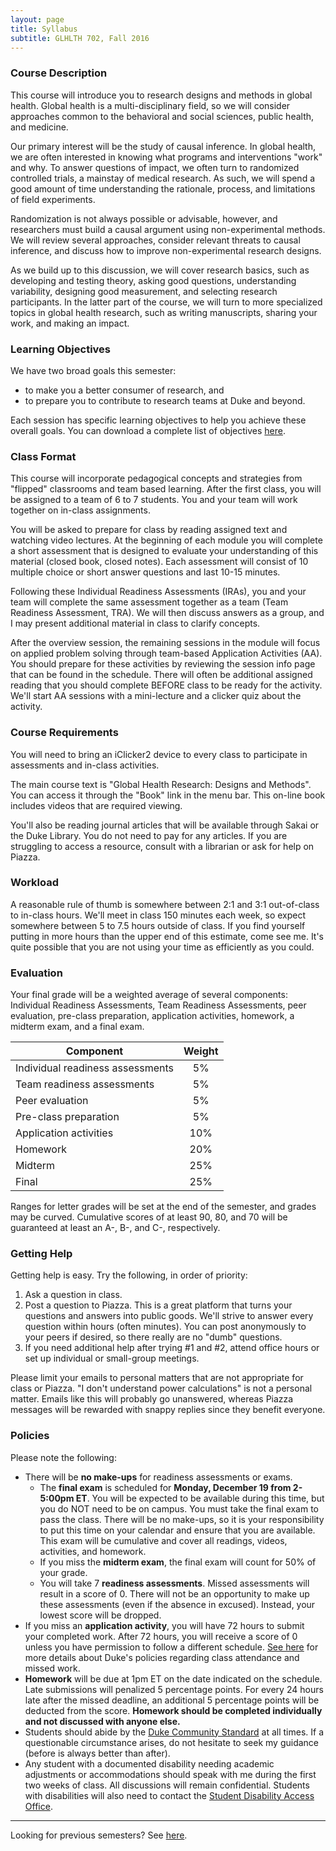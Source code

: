 ```yaml
---
layout: page
title: Syllabus 
subtitle: GLHLTH 702, Fall 2016
---
```


### Course Description

This course will introduce you to research designs and methods in global health. Global health is a multi-disciplinary field, so we will consider approaches common to the behavioral and social sciences, public health, and medicine.

Our primary interest will be the study of causal inference. In global health, we are often interested in knowing what programs and interventions "work" and why. To answer questions of impact, we often turn to randomized controlled trials, a mainstay of medical research. As such, we will spend a good amount of time understanding the rationale, process, and limitations of field experiments.

Randomization is not always possible or advisable, however, and researchers must build a causal argument using non-experimental methods. We will review several approaches, consider relevant threats to causal inference, and discuss how to improve non-experimental research designs.

As we build up to this discussion, we will cover research basics, such as developing and testing theory, asking good questions, understanding variability, designing good measurement, and selecting research participants. In the latter part of the course, we will turn to more specialized topics in global health research, such as writing manuscripts, sharing your work, and making an impact.

### Learning Objectives

We have two broad goals this semester:

* to make you a better consumer of research, and
* to prepare you to contribute to research teams at Duke and beyond.

Each session has specific learning objectives to help you achieve these overall goals. You can download a complete list of objectives [here](https://docs.google.com/spreadsheets/d/1c-2JyT2oJy2rQUhkKR6qJsuiCbuNkXvaFxT5RN4aqFo/pub?gid=1261231891&single=true&output=pdf).

### Class Format

This course will incorporate pedagogical concepts and strategies from "flipped" classrooms and team based learning. After the first class, you will be assigned to a team of 6 to 7 students. You and your team will work together on in-class assignments.

You will be asked to prepare for class by reading assigned text and watching video lectures. At the beginning of each module you will complete a short assessment that is designed to evaluate your understanding of this material (closed book, closed notes). Each assessment will consist of 10 multiple choice or short answer questions and last 10-15 minutes.

Following these Individual Readiness Assessments (IRAs), you and your team will complete the same assessment together as a team (Team Readiness Assessment, TRA). We will then discuss answers as a group, and I may present additional material in class to clarify concepts. 

After the overview session, the remaining sessions in the module will focus on applied problem solving through team-based Application Activities (AA). You should prepare for these activities by reviewing the session info page that can be found in the schedule. There will often be additional assigned reading that you should complete BEFORE class to be ready for the activity. We'll start AA sessions with a mini-lecture and a clicker quiz about the activity.

### Course Requirements

You will need to bring an iClicker2 device to every class to participate in assessments and in-class activities.

The main course text is "Global Health Research: Designs and Methods". You can access it through the "Book" link in the menu bar. This on-line book includes videos that are required viewing.

You'll also be reading journal articles that will be available through Sakai or the Duke Library. You do not need to pay for any articles. If you are struggling to access a resource, consult with a librarian or ask for help on Piazza.

### Workload

A reasonable rule of thumb is somewhere between 2:1 and 3:1 out-of-class to in-class hours. We'll meet in class 150 minutes each week, so expect somewhere between 5 to 7.5 hours outside of class. If you find yourself putting in more hours than the upper end of this estimate, come see me. It's quite possible that you are not using your time as efficiently as you could.

### Evaluation

Your final grade will be a weighted average of several components: Individual Readiness Assessments, Team Readiness Assessments, peer evaluation, pre-class preparation, application activities, homework, a midterm exam, and a final exam.

| Component                             | Weight |
|----                                   |:--:    |
| Individual readiness assessments      | 5%     |
| Team readiness assessments            | 5%     |
| Peer evaluation                       | 5%     |
| Pre-class preparation                 | 5%     |
| Application activities                | 10%    |
| Homework                              | 20%    |
| Midterm                               | 25%    |
| Final                                 | 25%    |

Ranges for letter grades will be set at the end of the semester, and grades may be curved. Cumulative scores of at least 90, 80, and 70 will be guaranteed at least an A-, B-, and C-, respectively. 

### Getting Help

Getting help is easy. Try the following, in order of priority:

1. Ask a question in class.
2. Post a question to Piazza. This is a great platform that turns your questions and answers into public goods. We'll strive to answer every question within hours (often minutes). You can post anonymously to your peers if desired, so there really are no "dumb" questions.
3. If you need additional help after trying #1 and #2, attend office hours or set up individual or small-group meetings. 

Please limit your emails to personal matters that are not appropriate for class or Piazza. "I don't understand power calculations" is not a personal matter. Emails like this will probably go unanswered, whereas Piazza messages will be rewarded with snappy replies since they benefit everyone.

### Policies

Please note the following:

* There will be **no make-ups** for readiness assessments or exams.
	* The **final exam** is scheduled for **Monday, December 19 from 2-5:00pm ET**. You will be expected to be available during this time, but you do NOT need to be on campus. You must take the final exam to pass the class. There will be no make-ups, so it is your responsibility to put this time on your calendar and ensure that you are available. This exam will be cumulative and cover all readings, videos, activities, and homework.
	* If you miss the **midterm exam**, the final exam will count for 50% of your grade.
	* You will take 7 **readiness assessments**. Missed assessments will result in a score of 0. There will not be an opportunity to make up these assessments (even if the absence in excused). Instead, your lowest score will be dropped.
* If you miss an **application activity**, you will have 72 hours to submit your completed work. After 72 hours, you will receive a score of 0 unless you have permission to follow a different schedule. [See here](https://trinity.duke.edu/undergraduate/academic-policies/class-attendance-and-missed-work) for more details about Duke's policies regarding class attendance and missed work.
* **Homework** will be due at 1pm ET on the date indicated on the schedule. Late submissions will penalized 5 percentage points. For every 24 hours late after the missed deadline, an additional 5 percentage points will be deducted from the score. **Homework should be completed individually and not discussed with anyone else.**
* Students should abide by the [Duke Community Standard](https://studentaffairs.duke.edu/conduct/about-us/duke-community-standard) at all times. If a questionable circumstance arises, do not hesitate to seek my guidance (before is always better than after).
* Any student with a documented disability needing academic adjustments or accommodations should speak with me during the first two weeks of class. All discussions will remain confidential. Students with disabilities will also need to contact the [Student Disability Access Office](http://www.access.duke.edu/students/requesting/index.php).

* * * 

Looking for previous semesters? See [here](https://drive.google.com/open?id=0Bxn_jkXZ1lxuY3JOZXZjcDNsQ2M).